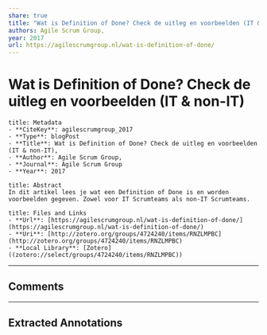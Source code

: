 ```yaml
---
share: true
title: "Wat is Definition of Done? Check de uitleg en voorbeelden (IT & non-IT)"
authors: Agile Scrum Group,
year: 2017 
url: https://agilescrumgroup.nl/wat-is-definition-of-done/
---
```


# Wat is Definition of Done? Check de uitleg en voorbeelden (IT & non-IT)

```ad-info
title: Metadata
- **CiteKey**: agilescrumgroup_2017
- **Type**: blogPost
- **Title**: Wat is Definition of Done? Check de uitleg en voorbeelden (IT & non-IT), 
- **Author**: Agile Scrum Group,
- **Journal**: Agile Scrum Group 
- **Year**: 2017 
```
```ad-quote
title: Abstract
In dit artikel lees je wat een Definition of Done is en worden voorbeelden gegeven. Zowel voor IT Scrumteams als non-IT Scrumteams.
```
```ad-abstract
title: Files and Links
- **Url**: [https://agilescrumgroup.nl/wat-is-definition-of-done/](https://agilescrumgroup.nl/wat-is-definition-of-done/)
- **Uri**: [http://zotero.org/groups/4724240/items/RNZLMPBC](http://zotero.org/groups/4724240/items/RNZLMPBC)
- **Local Library**: [Zotero]((zotero://select/groups/4724240/items/RNZLMPBC))
```

----

## Comments



----

## Extracted Annotations


